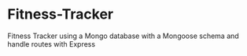 # Fitness-Tracker
Fitness Tracker using a Mongo database with a Mongoose schema and handle routes with Express
